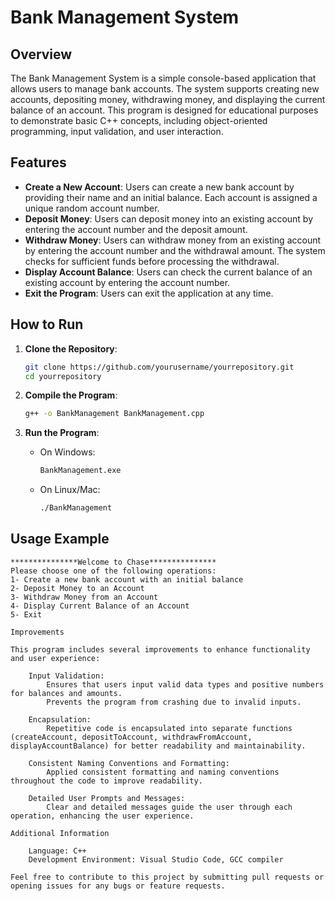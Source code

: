 
# Bank Management System

## Overview
The Bank Management System is a simple console-based application that allows users to manage bank accounts. The system supports creating new accounts, depositing money, withdrawing money, and displaying the current balance of an account. This program is designed for educational purposes to demonstrate basic C++ concepts, including object-oriented programming, input validation, and user interaction.

## Features
- **Create a New Account**: Users can create a new bank account by providing their name and an initial balance. Each account is assigned a unique random account number.
- **Deposit Money**: Users can deposit money into an existing account by entering the account number and the deposit amount.
- **Withdraw Money**: Users can withdraw money from an existing account by entering the account number and the withdrawal amount. The system checks for sufficient funds before processing the withdrawal.
- **Display Account Balance**: Users can check the current balance of an existing account by entering the account number.
- **Exit the Program**: Users can exit the application at any time.

## How to Run
1. **Clone the Repository**:
    ```sh
    git clone https://github.com/yourusername/yourrepository.git
    cd yourrepository
    ```

2. **Compile the Program**:
    ```sh
    g++ -o BankManagement BankManagement.cpp
    ```

3. **Run the Program**:
    - On Windows:
        ```sh
        BankManagement.exe
        ```
    - On Linux/Mac:
        ```sh
        ./BankManagement
        ```

## Usage Example
```plaintext
***************Welcome to Chase***************
Please choose one of the following operations:
1- Create a new bank account with an initial balance
2- Deposit Money to an Account
3- Withdraw Money from an Account
4- Display Current Balance of an Account
5- Exit

Improvements

This program includes several improvements to enhance functionality and user experience:

    Input Validation:
        Ensures that users input valid data types and positive numbers for balances and amounts.
        Prevents the program from crashing due to invalid inputs.

    Encapsulation:
        Repetitive code is encapsulated into separate functions (createAccount, depositToAccount, withdrawFromAccount, displayAccountBalance) for better readability and maintainability.

    Consistent Naming Conventions and Formatting:
        Applied consistent formatting and naming conventions throughout the code to improve readability.

    Detailed User Prompts and Messages:
        Clear and detailed messages guide the user through each operation, enhancing the user experience.

Additional Information

    Language: C++
    Development Environment: Visual Studio Code, GCC compiler

Feel free to contribute to this project by submitting pull requests or opening issues for any bugs or feature requests.